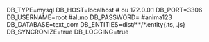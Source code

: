 DB_TYPE=mysql
DB_HOST=localhost # ou  172.0.0.1
DB_PORT=3306
DB_USERNAME=root #aluno
DB_PASSWORD= #anima123
DB_DATABASE=text_corr
DB_ENTITIES=dist/**/*.entity{.ts, .js}
DB_SYNCRONIZE=true
DB_LOGGING=true